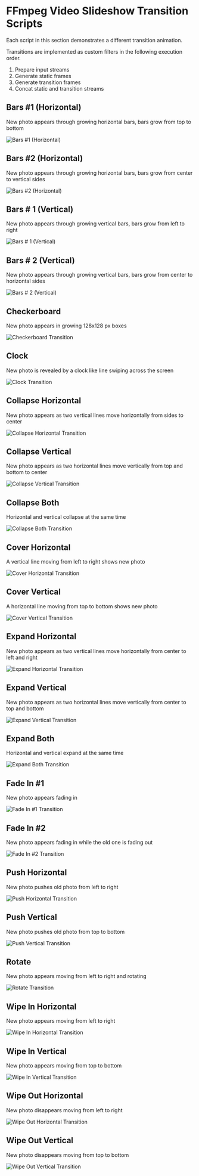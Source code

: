 # FFmpeg Video Slideshow Transition Scripts

Each script in this section demonstrates a different transition animation.

Transitions are implemented as custom filters in the following execution order.

1. Prepare input streams
2. Generate static frames
3. Generate transition frames
4. Concat static and transition streams


## Bars #1 (Horizontal)

New photo appears through growing horizontal bars, bars grow from top to bottom

![Bars #1 (Horizontal)](../docs/transition_bars_horizontal_one.gif)

## Bars #2 (Horizontal)

New photo appears through growing horizontal bars, bars grow from center to vertical sides

![Bars #2 (Horizontal)](../docs/transition_bars_horizontal_two.gif)

## Bars # 1 (Vertical)

New photo appears through growing vertical bars, bars grow from left to right

![Bars # 1 (Vertical)](../docs/transition_bars_vertical_one.gif)

## Bars # 2 (Vertical)

New photo appears through growing vertical bars, bars grow from center to horizontal sides

![Bars # 2 (Vertical)](../docs/transition_bars_vertical_two.gif)


## Checkerboard

New photo appears in growing 128x128 px boxes

![Checkerboard Transition](../docs/transition_checkerboard.gif)


## Clock

New photo is revealed by a clock like line swiping across the screen

![Clock Transition](../docs/transition_clock.gif)


## Collapse Horizontal

New photo appears as two vertical lines move horizontally from sides to center

![Collapse Horizontal Transition](../docs/transition_collapse_horizontal.gif)


## Collapse Vertical

New photo appears as two horizontal lines move vertically from top and bottom to center

![Collapse Vertical Transition](../docs/transition_collapse_vertical.gif)


## Collapse Both

Horizontal and vertical collapse at the same time

![Collapse Both Transition](../docs/transition_collapse_both.gif)


## Cover Horizontal

A vertical line moving from left to right shows new photo

![Cover Horizontal Transition](../docs/transition_cover_horizontal.gif)


## Cover Vertical

A horizontal line moving from top to bottom shows new photo

![Cover Vertical Transition](../docs/transition_cover_vertical.gif)


## Expand Horizontal

New photo appears as two vertical lines move horizontally from center to left and right

![Expand Horizontal Transition](../docs/transition_expand_horizontal.gif)


## Expand Vertical

New photo appears as two horizontal lines move vertically from center to top and bottom  

![Expand Vertical Transition](../docs/transition_expand_vertical.gif)


## Expand Both

Horizontal and vertical expand at the same time

![Expand Both Transition](../docs/transition_expand_both.gif)


## Fade In #1

New photo appears fading in

![Fade In #1 Transition](../docs/transition_fade_in_one.gif)


## Fade In #2

New photo appears fading in while the old one is fading out

![Fade In #2 Transition](../docs/transition_fade_in_two.gif)


## Push Horizontal

New photo pushes old photo from left to right

![Push Horizontal Transition](../docs/transition_push_horizontal.gif)


## Push Vertical

New photo pushes old photo from top to bottom

![Push Vertical Transition](../docs/transition_push_vertical.gif)


## Rotate

New photo appears moving from left to right and rotating

![Rotate Transition](../docs/transition_rotate.gif)


## Wipe In Horizontal

New photo appears moving from left to right

![Wipe In Horizontal Transition](../docs/transition_wipe_in_horizontal.gif)


## Wipe In Vertical

New photo appears moving from top to bottom

![Wipe In Vertical Transition](../docs/transition_wipe_in_vertical.gif)


## Wipe Out Horizontal

New photo disappears moving from left to right

![Wipe Out Horizontal Transition](../docs/transition_wipe_out_horizontal.gif)


## Wipe Out Vertical

New photo disappears moving from top to bottom

![Wipe Out Vertical Transition](../docs/transition_wipe_out_vertical.gif)
